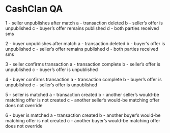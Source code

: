 # CashClan QA

1 - seller unpublishes after match
	a - transaction deleted
	b - seller’s offer is unpublished
	c - buyer’s offer remains published
	d - both parties received sms

2 - buyer unpublishes after match
	a - transaction deleted
	b - buyer’s offer is unpublished
	c - seller’s offer remains published
	d - both parties received sms

3 - seller confirms transaction
	a - transaction complete
	b - seller’s offer is unpublished
	c - buyer’s offer is unpublished

4 - buyer confirms transaction
	a - transaction complete
	b - buyer’s offer is unpublished
	c - seller’s offer is unpublished

5 - seller is matched
	a - transaction created
	b - another seller’s would-be matching offer is not created
	c - another seller’s would-be matching offer does not override 

6 - buyer is matched
	a - transaction created
	b - another buyer’s would-be matching offer is not created
	c - another buyer’s would-be matching offer does not override 